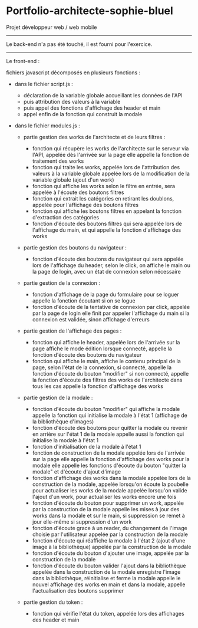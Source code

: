 # Portfolio-architecte-sophie-bluel

Projet développeur web / web mobile

--------------------------------------------------------------------
Le back-end n'a pas été touché, il est fourni pour l'exercice.

--------------------------------------------------------------------
Le front-end :

fichiers javascript décomposés en plusieurs fonctions :

* dans le fichier script.js :
	- déclaration de la variable globale accueillant les données de l'API
	- puis attribution des valeurs à la variable
	- puis appel des fonctions d'affichage des header et main
	- appel enfin de la fonction qui construit la modale

* dans le fichier modules.js :

	- partie gestion des works de l'architecte et de leurs filtres :
		- fonction qui récupère les works de l'architecte sur le serveur via l'API,
		appelée dès l'arrivée sur la page
		elle appelle la fonction de traitement des works
		- fonction qui traite les works,
		appelée lors de l'attribution des valeurs à la variable globale
		appelée lors de la modification de la variable globale (ajout d'un work)
		- fonction qui affiche les works selon le filtre en entrée,
		sera appelée à l'écoute des boutons filtres
		- fonction qui extrait les catégories en retirant les doublons,
		appelée pour l'affichage des boutons filtres
		- fonction qui affiche les boutons filtres
		en appelant la fonction d'extraction des catégories
		- fonction d'écoute des boutons filtres qui sera appelée lors de l'affichage du main,
		et qui appelle la fonction d'affichage des works

	- partie gestion des boutons du navigateur :
		- fonction d'écoute des boutons du navigateur qui sera appelée lors de l'affichage du header,
		selon le click, on affiche le main ou la page de login, avec un état de connexion selon nécessaire

	- partie gestion de la connexion :
		- fonction d'affichage de la page du formulaire pour se loguer
		appelle la fonction écoutant si on se logue
		- fonction d'écoute de la tentative de connexion par click, appelée par la page de login
		elle finit par appeler l'affichage du main si la connexion est validée, sinon affichage d'erreurs

	- partie gestion de l'affichage des pages :
		- fonction qui affiche le header, appelée lors de l'arrivée sur la page
		affiche le mode édition lorsque connecté,
		appelle la fonction d'écoute des boutons du navigateur
		- fonction qui affiche le main,
		affiche le contenu principal de la page, selon l'état de la connexion,
		si connecté, appelle la fonction d'écoute du bouton "modifier"
		si non connecté, appelle la fonction d'écoute des filtres des works de l'architecte
		dans tous les cas appelle la fonction d'affichage des works

	- partie gestion de la modale :
		- fonction d'écoute du bouton "modifier" qui affiche la modale
		appelle la fonction qui initialise la modale à l'état 1 (affichage de la bibliothèque d'images)
		- fonction d'écoute des boutons pour quitter la modale ou revenir en arrière sur l'état 1 de la modale
		appelle aussi la fonction qui initialise la modale à l'état 1
		- fonction d'initialisation de la modale à l'état 1
		- fonction de construction de la modale
		appelée lors de l'arrivée sur la page
		elle appelle la fonction d'affichage des works pour la modale
		elle appelle les fonctions d'écoute du bouton "quitter la modale" et d'écoute d'ajout d'image
		- fonction d'affichage des works dans la modale
		appelée lors de la construction de la modale,
		appelée lorsqu'on écoute la poubelle pour actualiser les works de la modale
		appelée lorsqu'on valide l'ajout d'un work, pour actualiser les works encore une fois
		- fonction d'écoute du bouton pour supprimer un work,
		appelée par la construction de la modale
		appelle les mises à jour des works dans la modale et sur le main, si suppression
		se remet à jour elle-même si suppression d'un work
		- fonction d'écoute grace à un reader, du changement de l'image choisie par l'utilisateur
		appelée par la construction de la modale
		- fonction d'écoute qui réaffiche la modale à l'état 2 (ajout d'une image à la bibliothèque)
		appelée par la construction de la modale
		- fonction d'écoute du bouton d'ajouter une image, appelée par la construction de la modale
		- fonction d'écoute du bouton valider l'ajout dans la bibliothèque
		appelée dans la construction de la modale
		enregistre l'image dans la bibliothèque, réinitialise et ferme la modale
		appelle le nouvel affichage des works en main et dans la modale,
		appelle l'actualisation des boutons supprimer

	- partie gestion du token : 
		- fonction qui vérifie l'état du token, appelée lors des affichages des header et main